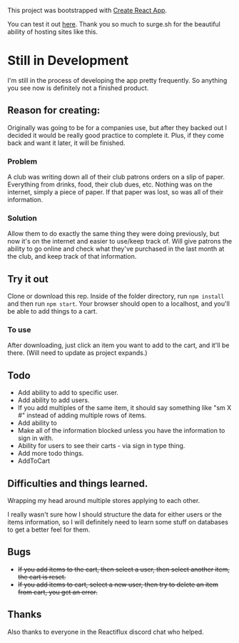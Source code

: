 This project was bootstrapped with [Create React App](https://github.com/facebookincubator/create-react-app).

You can test it out [here](http://blaynepos.surge.sh/). Thank you so much to surge.sh for the beautiful ability of hosting sites like this.

# Still in Development

I'm still in the process of developing the app pretty frequently. So anything you see now is definitely not a finished product.

## Reason for creating:

Originally was going to be for a companies use, but after they backed out I decided it would be really good practice to complete it. Plus, if they come back and want it later, it will be finished.

### Problem

A club was writing down all of their club patrons orders on a slip of paper. Everything from drinks, food, their club dues, etc. Nothing was on the internet, simply a piece of paper. If that paper was lost, so was all of their information.

### Solution

Allow them to do exactly the same thing they were doing previously, but now it's on the internet and easier to use/keep track of. Will give patrons the ability to go online and check what they've purchased in the last month at the club, and keep track of that information.


## Try it out

Clone or download this rep. Inside of the folder directory, run `npm install` and then run `npm start`. Your browser should open to a localhost, and you'll be able to add things to a cart.

### To use

After downloading, just click an item you want to add to the cart, and it'll be there. (Will need to update as project expands.)


## Todo

- Add ability to add to specific user.
- Add ability to add users.
- If you add multiples of the same item, it should say something like "sm X #" instead of adding multiple rows of items.
- Add ability to 
- Make all of the information blocked unless you have the information to sign in with.
- Ability for users to see their carts - via sign in type thing.
- Add more todo things.
- AddToCart

## Difficulties and things learned.

Wrapping my head around multiple stores applying to each other.

I really wasn't sure how I should structure the data for either users or the items information, so I will definitely need to learn some stuff on databases to get a better feel for them.

## Bugs

- ~~If you add items to the cart, then select a user, then select another item, the cart is reset.~~
- ~~If you add items to cart, select a new user, then try to delete an item from cart, you get an error.~~

## Thanks
Also thanks to everyone in the Reactiflux discord chat who helped.